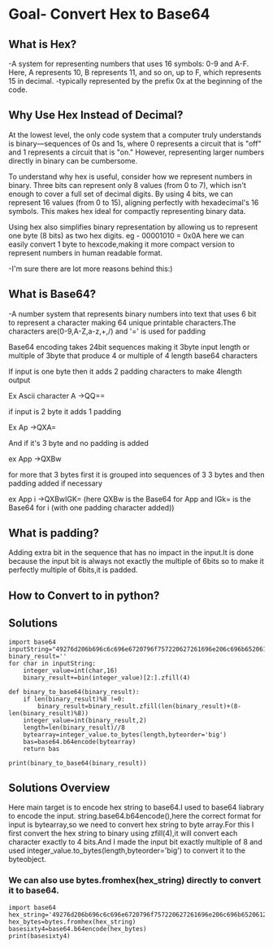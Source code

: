# Goal- Convert Hex to Base64

## What is Hex?
-A system for representing numbers that uses 16 symbols: 0-9 and A-F. Here, A represents 10, B represents 11, and so on, up to F, which represents 15 in decimal.
-typically represented by the prefix 0x at the beginning of the code.

## Why Use Hex Instead of Decimal?

At the lowest level, the only code system that a computer truly understands is binary—sequences of 0s and 1s, where 0 represents a circuit that is "off" and 1 represents a circuit that is "on." However, representing larger numbers directly in binary can be cumbersome.

To understand why hex is useful, consider how we represent numbers in binary. Three bits can represent only 8 values (from 0 to 7), which isn't enough to cover a full set of decimal digits. By using 4 bits, we can represent 16 values (from 0 to 15), aligning perfectly with hexadecimal's 16 symbols. This makes hex ideal for compactly representing binary data.

Using hex also simplifies binary representation by allowing us to represent one byte (8 bits) as two hex digits. 
eg - 00001010 = 0x0A here we can easily convert 1 byte to hexcode,making it more compact version to represent numbers in human readable format.

-I'm sure there are lot more reasons behind this:)






## What is Base64?


-A number system that represents binary numbers into text that uses 6 bit to represent a character making 64 unique printable characters.The characters are(0-9,A-Z,a-z,+,/) and '=' is used for padding

Base64 encoding takes 24bit sequences making it 3byte input length or multiple of 3byte that produce 4 or multiple of 4 length base64 characters

If input is one byte then it adds 2 padding characters to make 4length output

Ex Ascii character A ->QQ== 

if input is 2 byte it adds 1 padding 

Ex Ap ->QXA=

And if it's 3 byte and no padding is added

ex App ->QXBw

for more that 3 bytes first it is grouped into sequences of 3 3 bytes and then padding added if necessary

ex App i ->QXBwIGK= (here QXBw is the Base64 for App and IGk= is the Base64 for i (with one padding character added))

## What is padding?
Adding extra bit in the sequence that has no impact in the input.It is done because 
the input bit is always not exactly the multiple of 6bits so to make it perfectly multiple of 6bits,it is padded.



## How to Convert to in python?
## Solutions
```
import base64
inputString="49276d206b696c6c696e6720796f757220627261696e206c696b65206120706f69736f6e6f7573206d757368726f6f6d"
binary_result=''
for char in inputString:
    integer_value=int(char,16)
    binary_result+=bin(integer_value)[2:].zfill(4)

def binary_to_base64(binary_result):
    if len(binary_result)%8 !=0:
        binary_result=binary_result.zfill(len(binary_result)+(8-len(binary_result)%8))
    integer_value=int(binary_result,2)
    length=len(binary_result)//8
    bytearray=integer_value.to_bytes(length,byteorder='big')
    bas=base64.b64encode(bytearray)
    return bas

print(binary_to_base64(binary_result))

```
## Solutions Overview
Here main target is to encode hex string to base64.I used to base64 liabrary to encode the input.
string.base64.b64encode(),here the correct format for input is bytearray,so we need to convert hex string to byte array.For this I first convert the hex string to binary using zfill(4),it will convert each character exactly to 4 bits.And I made the input bit exactly multiple of 8 and used integer_value.to_bytes(length,byteorder='big') to convert it to the byteobject.

### We can also use bytes.fromhex(hex_string) directly to convert it to base64.
```
import base64
hex_string='49276d206b696c6c696e6720796f757220627261696e206c696b65206120706f69736f6e6f7573206d757368726f6f6d'
hex_bytes=bytes.fromhex(hex_string)
basesixty4=base64.b64encode(hex_bytes)
print(basesixty4)

```
